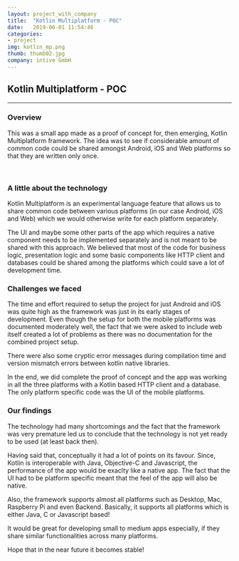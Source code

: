 ```yaml
---
layout: project_with_company
title:  "Kotlin Multiplatform - POC"
date:   2019-06-01 11:54:46
categories:
- project
img: kotlin_mp.png
thumb: thumb02.jpg
company: intive GmbH
---
```

## Kotlin Multiplatform - POC
------------

### Overview
This was a small app made as a proof of concept for, then emerging, Kotlin Multiplatform framework. The idea was to see if considerable amount of common code could be shared amongst Android, iOS and Web platforms so that they are written only once.

<br>

### A little about the technology
Kotlin Multiplatform is an experimental language feature that allows us to share common code between various platforms (in our case Android, iOS and Web) which we would otherwise write for each platform separately.

The UI and maybe some other parts of the app which requires a native component needs to be implemented separately and is not meant to be shared with this approach. We believed that most of the code for business logic, presentation logic and some basic components like HTTP client and databases could be shared among the platforms which could save a lot of development time.

### Challenges we faced
The time and effort required to setup the project for just Android and iOS was quite high as the framework was just in its early stages of development. Even though the setup for both the mobile platforms was documented moderately well, the fact that we were asked to include web itself created a lot of problems as there was no documentation for the combined project setup.

There were also some cryptic error messages during compilation time and version mismatch errors between kotlin native libraries.

In the end, we did complete the proof of concept and the app was working in all the three platforms with a Kotlin based HTTP client and a database. The only platform specific code was the UI of the mobile platforms.

### Our findings
The technology had many shortcomings and the fact that the framework was very premature led us to conclude that the technology is not yet ready to be used (at least back then).

Having said that, conceptually it had a lot of points on its favour. Since, Kotlin is interoperable with Java, Objective-C and Javascript, the performance of the app would be exaclty like a native app. The fact that the UI had to be platform specific meant that the feel of the app will also be native.

Also, the framework supports almost all platforms such as Desktop, Mac, Raspberry Pi and even Backend. Basically, it supports all platforms which is either Java, C or Javascript based!

It would be great for developing small to medium apps especially, if they share similar functionalities across many platforms.

Hope that in the near future it becomes stable!